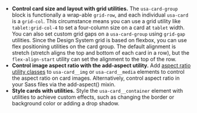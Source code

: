 - **Control card size and layout with grid utilities.** The `usa-card-group` block is functionally a wrap-able `grid-row`, and each individual `usa-card` is a `grid-col`. This circumstance means you can use a grid utility like `tablet:grid-col-4` to set a four-column size on a card at `tablet` width. You can also set custom grid gaps on a `usa-card-group` using `grid-gap` utilities. Since the Design System grid is based on flexbox, you can use flex positioning utilities on the card group. The default alignment is stretch (stretch aligns the top and bottom of each card in a row), but the `flex-align-start` utility can set the alignment to the top of the row.
- **Control image aspect ratio with the add-aspect utility.** Add [aspect ratio utility classes](https://designsystem.digital.gov/utilities/height-and-width/#aspect) to `usa-card__img` or `usa-card__media` elements to control the aspect ratio on card images. Alternatively, control aspect ratio in your Sass files via the add-aspect() mixin.
- **Style cards with utilities.** Style the `usa-card__container` element with utilities to achieve custom effects, such as changing the border or background color or adding a drop shadow.
